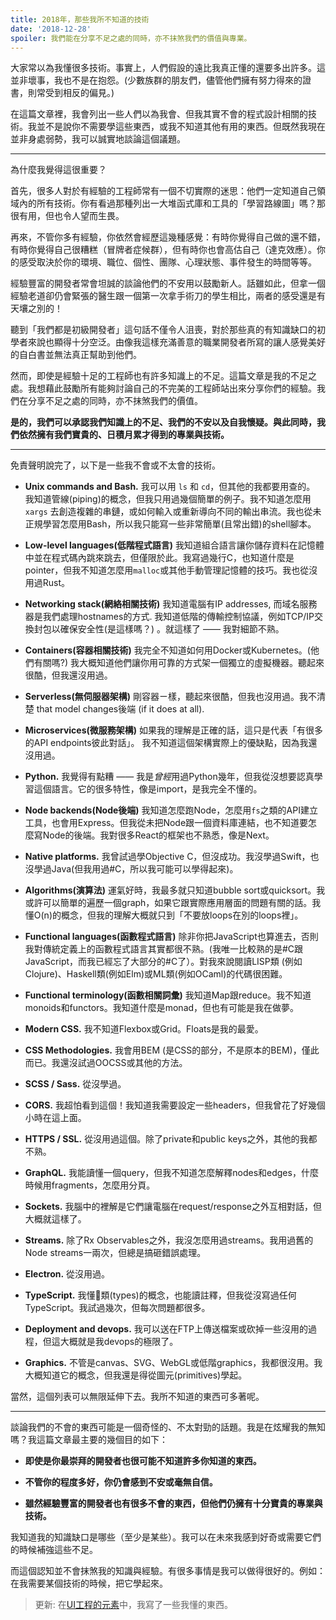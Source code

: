 ```yaml
---
title: 2018年，那些我所不知道的技術
date: '2018-12-28'
spoiler: 我們能在分享不足之處的同時，亦不抹煞我們的價值與專業。
---
```


大家常以為我懂很多技術。事實上，人們假設的遠比我真正懂的還要多出許多。這並非壞事，我也不是在抱怨。(少數族群的朋友們，儘管他們擁有努力得來的證書，則常受到相反的偏見。)

在這篇文章裡，我會列出一些人們以為我會、但我其實不會的程式設計相關的技術。我並不是說你不需要學這些東西，或我不知道其他有用的東西。但既然我現在並非身處弱勢，我可以誠實地談論這個議題。

---

為什麼我覺得這很重要？

首先，很多人對於有經驗的工程師常有一個不切實際的迷思：他們一定知道自己領域內的所有技術。你有看過那種列出一大堆函式庫和工具的「學習路線圖」嗎？那很有用，但也令人望而生畏。

再來，不管你多有經驗，你依然會經歷這幾種感覺：有時你覺得自己做的還不錯，有時你覺得自己很糟糕（冒牌者症候群），但有時你也會高估自己（達克效應）。你的感受取決於你的環境、職位、個性、團隊、心理狀態、事件發生的時間等等。

經驗豐富的開發者常會坦誠的談論他們的不安用以鼓勵新人。話雖如此，但拿一個經驗老道卻仍會緊張的醫生跟一個第一次拿手術刀的學生相比，兩者的感受還是有天壤之別的！

聽到「我們都是初級開發者」這句話不僅令人沮喪，對於那些真的有知識缺口的初學者來說也顯得十分空泛。由像我這樣充滿善意的職業開發者所寫的讓人感覺美好的自白書並無法真正幫助到他們。

然而，即使是經驗十足的工程師也有許多知識上的不足。這篇文章是我的不足之處。我想藉此鼓勵所有能夠討論自己的不完美的工程師站出來分享你們的經驗。我們在分享不足之處的同時，亦不抹煞我們的價值。

**是的，我們可以承認我們知識上的不足、我們的不安以及自我懷疑。與此同時，我們依然擁有我們寶貴的、日積月累才得到的專業與技術。**

---

免責聲明說完了，以下是一些我不會或不太會的技術。

* **Unix commands and Bash.** 我可以用 `ls` 和 `cd`，但其他的我都要用查的。 我知道管線(piping)的概念，但我只用過幾個簡單的例子。我不知道怎麼用 `xargs` 去創造複雜的串鏈，或如何輸入或重新導向不同的輸出串流。我也從未正規學習怎麼用Bash，所以我只能寫一些非常簡單(且常出錯)的shell腳本。

* **Low-level languages(低階程式語言)** 我知道組合語言讓你儲存資料在記憶體中並在程式碼內跳來跳去，但僅限於此。我寫過幾行C，也知道什麼是pointer，但我不知道怎麼用`malloc`或其他手動管理記憶體的技巧。我也從沒用過Rust。

* **Networking stack(網絡相關技術)** 我知道電腦有IP addresses, 而域名服務器是我們處理hostnames的方式. 我知道低階的傳輸控制協議，例如TCP/IP交換封包以確保安全性(是這樣嗎？) 。就這樣了 —— 我對細節不熟。

* **Containers(容器相關技術)** 我完全不知道如何用Docker或Kubernetes。(他們有關嗎?) 我大概知道他們讓你用可靠的方式架一個獨立的虛擬機器。聽起來很酷，但我還沒用過。

* **Serverless(無伺服器架構)** 剛容器ㄧ樣，聽起來很酷，但我也沒用過。我不清楚 that model changes後端 (if it does at all).

* **Microservices(微服務架構)** 如果我的理解是正確的話，這只是代表「有很多的API endpoints彼此對話」。 我不知道這個架構實際上的優缺點，因為我還沒用過。

* **Python.** 我覺得有點糟 —— 我是*曾經*用過Python幾年，但我從沒想要認真學習這個語言。它的很多特性，像是import，是我完全不懂的。

* **Node backends(Node後端)** 我知道怎麼跑Node，怎麼用`fs`之類的API建立工具，也會用Express。但我從未把Node跟一個資料庫連結，也不知道要怎麼寫Node的後端。我對很多React的框架也不熟悉，像是Next。

* **Native platforms.** 我曾試過學Objective C，但沒成功。我沒學過Swift，也沒學過Java(但我用過#C，所以我可能可以學得起來)。

* **Algorithms(演算法)** 運氣好時，我最多就只知道bubble sort或quicksort。我或許可以簡單的遍歷一個graph，如果它跟實際應用層面的問題有關的話。我懂O(n)的概念，但我的理解大概就只到「不要放loops在別的loops裡」。

* **Functional languages(函數程式語言)** 除非你把JavaScript也算進去，否則我對傳統定義上的函數程式語言其實都很不熟。(我唯一比較熟的是#C跟JavaScript，而我已經忘了大部分的#C了）。對我來說閱讀LISP類 (例如Clojure)、Haskell類(例如Elm)或ML類(例如OCaml)的代碼很困難。

* **Functional terminology(函數相關詞彙)** 我知道Map跟reduce。我不知道monoids和functors。我知道什麼是monad，但也有可能是我在做夢。

* **Modern CSS.** 我不知道Flexbox或Grid。Floats是我的最愛。

* **CSS Methodologies.** 我會用BEM (是CSS的部分，不是原本的BEM)，僅此而已。我還沒試過OOCSS或其他的方法。

* **SCSS / Sass.** 從沒學過。

* **CORS.** 我超怕看到這個！我知道我需要設定一些headers，但我曾花了好幾個小時在這上面。

* **HTTPS / SSL.** 從沒用過這個。除了private和public keys之外，其他的我都不熟。

* **GraphQL.** 我能讀懂一個query，但我不知道怎麼解釋nodes和edges，什麼時候用fragments，怎麼用分頁。

* **Sockets.** 我腦中的裡解是它們讓電腦在request/response之外互相對話，但大概就這樣了。

* **Streams.** 除了Rx Observables之外，我沒怎麼用過streams。我用過舊的Node streams一兩次，但總是搞砸錯誤處理。

* **Electron.** 從沒用過。

* **TypeScript.** 我懂類(types)的概念，也能讀註釋，但我從沒寫過任何TypeScript。我試過幾次，但每次問題都很多。

* **Deployment and devops.** 我可以送在FTP上傳送檔案或砍掉一些沒用的過程，但這大概就是我devops的極限了。

* **Graphics.** 不管是canvas、SVG、WebGL或低階graphics，我都很沒用。我大概知道它的概念，但我還是得從圖元(primitives)學起。

當然，這個列表可以無限延伸下去。我所不知道的東西可多著呢。

---

談論我們的不會的東西可能是一個奇怪的、不太對勁的話題。我是在炫耀我的無知嗎？我這篇文章最主要的幾個目的如下：

* **即使是你最崇拜的開發者也很可能不知道許多你知道的東西。**

* **不管你的程度多好，你仍會感到不安或毫無自信。**

* **雖然經驗豐富的開發者也有很多不會的東西，但他們仍擁有十分寶貴的專業與技術。**

我知道我的知識缺口是哪些（至少是某些）。我可以在未來我感到好奇或需要它們的時候補強這些不足。

而這個認知並不會抹煞我的知識與經驗。有很多事情是我可以做得很好的。例如：在我需要某個技術的時候，把它學起來。

>更新: 在[UI工程的元素](/the-elements-of-ui-engineering/)中，我寫了一些我懂的東西。
